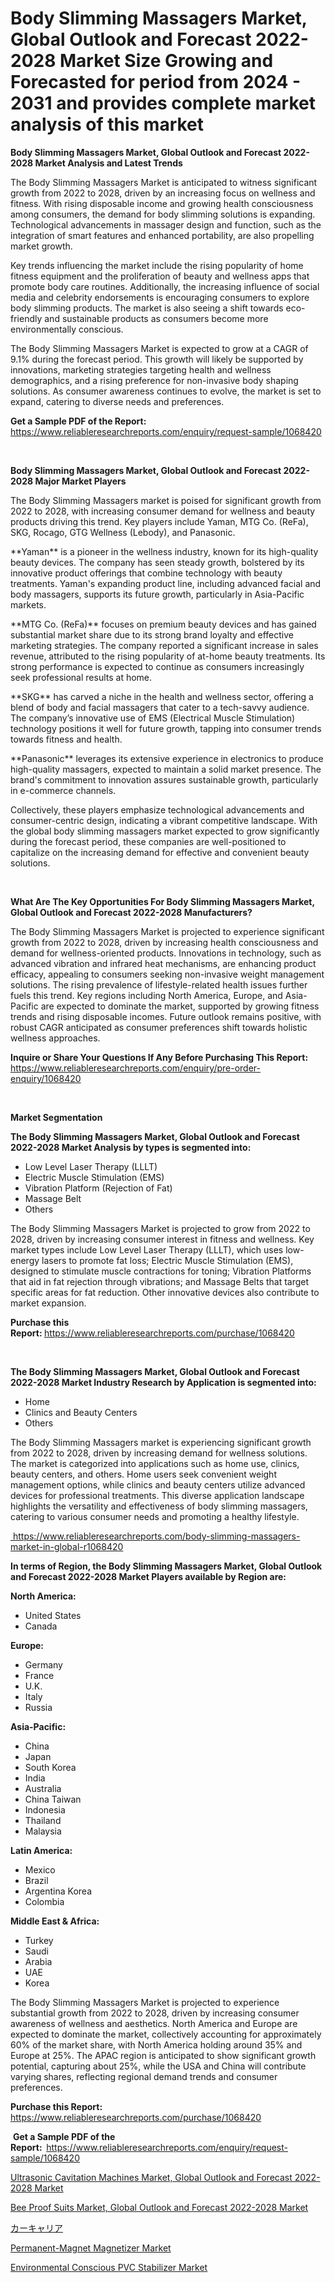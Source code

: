 <p><h1>Body Slimming Massagers Market, Global Outlook and Forecast 2022-2028 Market Size Growing and Forecasted for period from 2024 - 2031 and provides complete market analysis of this market</h1></p><p><strong>Body Slimming Massagers Market, Global Outlook and Forecast 2022-2028 Market Analysis and Latest Trends</strong></p>
<p><p>The Body Slimming Massagers Market is anticipated to witness significant growth from 2022 to 2028, driven by an increasing focus on wellness and fitness. With rising disposable income and growing health consciousness among consumers, the demand for body slimming solutions is expanding. Technological advancements in massager design and function, such as the integration of smart features and enhanced portability, are also propelling market growth.</p><p>Key trends influencing the market include the rising popularity of home fitness equipment and the proliferation of beauty and wellness apps that promote body care routines. Additionally, the increasing influence of social media and celebrity endorsements is encouraging consumers to explore body slimming products. The market is also seeing a shift towards eco-friendly and sustainable products as consumers become more environmentally conscious.</p><p>The Body Slimming Massagers Market is expected to grow at a CAGR of 9.1% during the forecast period. This growth will likely be supported by innovations, marketing strategies targeting health and wellness demographics, and a rising preference for non-invasive body shaping solutions. As consumer awareness continues to evolve, the market is set to expand, catering to diverse needs and preferences.</p></p>
<p><strong>Get a Sample PDF of the Report:&nbsp;</strong> <a href="https://www.reliableresearchreports.com/enquiry/request-sample/1068420">https://www.reliableresearchreports.com/enquiry/request-sample/1068420</a></p>
<p>&nbsp;</p>
<p><strong>Body Slimming Massagers Market, Global Outlook and Forecast 2022-2028 Major Market Players</strong></p>
<p><p>The Body Slimming Massagers market is poised for significant growth from 2022 to 2028, with increasing consumer demand for wellness and beauty products driving this trend. Key players include Yaman, MTG Co. (ReFa), SKG, Rocago, GTG Wellness (Lebody), and Panasonic.</p><p>**Yaman** is a pioneer in the wellness industry, known for its high-quality beauty devices. The company has seen steady growth, bolstered by its innovative product offerings that combine technology with beauty treatments. Yaman's expanding product line, including advanced facial and body massagers, supports its future growth, particularly in Asia-Pacific markets.</p><p>**MTG Co. (ReFa)** focuses on premium beauty devices and has gained substantial market share due to its strong brand loyalty and effective marketing strategies. The company reported a significant increase in sales revenue, attributed to the rising popularity of at-home beauty treatments. Its strong performance is expected to continue as consumers increasingly seek professional results at home.</p><p>**SKG** has carved a niche in the health and wellness sector, offering a blend of body and facial massagers that cater to a tech-savvy audience. The company’s innovative use of EMS (Electrical Muscle Stimulation) technology positions it well for future growth, tapping into consumer trends towards fitness and health.</p><p>**Panasonic** leverages its extensive experience in electronics to produce high-quality massagers, expected to maintain a solid market presence. The brand's commitment to innovation assures sustainable growth, particularly in e-commerce channels.</p><p>Collectively, these players emphasize technological advancements and consumer-centric design, indicating a vibrant competitive landscape. With the global body slimming massagers market expected to grow significantly during the forecast period, these companies are well-positioned to capitalize on the increasing demand for effective and convenient beauty solutions.</p></p>
<p>&nbsp;</p>
<p><strong>What Are The Key Opportunities For Body Slimming Massagers Market, Global Outlook and Forecast 2022-2028 Manufacturers?</strong></p>
<p><p>The Body Slimming Massagers Market is projected to experience significant growth from 2022 to 2028, driven by increasing health consciousness and demand for wellness-oriented products. Innovations in technology, such as advanced vibration and infrared heat mechanisms, are enhancing product efficacy, appealing to consumers seeking non-invasive weight management solutions. The rising prevalence of lifestyle-related health issues further fuels this trend. Key regions including North America, Europe, and Asia-Pacific are expected to dominate the market, supported by growing fitness trends and rising disposable incomes. Future outlook remains positive, with robust CAGR anticipated as consumer preferences shift towards holistic wellness approaches.</p></p>
<p><strong>Inquire or Share Your Questions If Any Before Purchasing This Report:</strong> <a href="https://www.reliableresearchreports.com/enquiry/pre-order-enquiry/1068420">https://www.reliableresearchreports.com/enquiry/pre-order-enquiry/1068420</a></p>
<p>&nbsp;</p>
<p><strong>Market Segmentation</strong></p>
<p><strong>The Body Slimming Massagers Market, Global Outlook and Forecast 2022-2028 Market Analysis by types is segmented into:</strong></p>
<p><ul><li>Low Level Laser Therapy (LLLT)</li><li>Electric Muscle Stimulation (EMS)</li><li>Vibration Platform (Rejection of Fat)</li><li>Massage Belt</li><li>Others</li></ul></p>
<p><p>The Body Slimming Massagers Market is projected to grow from 2022 to 2028, driven by increasing consumer interest in fitness and wellness. Key market types include Low Level Laser Therapy (LLLT), which uses low-energy lasers to promote fat loss; Electric Muscle Stimulation (EMS), designed to stimulate muscle contractions for toning; Vibration Platforms that aid in fat rejection through vibrations; and Massage Belts that target specific areas for fat reduction. Other innovative devices also contribute to market expansion.</p></p>
<p><strong>Purchase this Report:&nbsp;</strong><a href="https://www.reliableresearchreports.com/purchase/1068420">https://www.reliableresearchreports.com/purchase/1068420</a></p>
<p>&nbsp;</p>
<p><strong>The Body Slimming Massagers Market, Global Outlook and Forecast 2022-2028 Market Industry Research by Application is segmented into:</strong></p>
<p><ul><li>Home</li><li>Clinics and Beauty Centers</li><li>Others</li></ul></p>
<p><p>The Body Slimming Massagers market is experiencing significant growth from 2022 to 2028, driven by increasing demand for wellness solutions. The market is categorized into applications such as home use, clinics, beauty centers, and others. Home users seek convenient weight management options, while clinics and beauty centers utilize advanced devices for professional treatments. This diverse application landscape highlights the versatility and effectiveness of body slimming massagers, catering to various consumer needs and promoting a healthy lifestyle.</p></p>
<p><a href="https://www.reliableresearchreports.com/body-slimming-massagers-market-in-global-r1068420">&nbsp;https://www.reliableresearchreports.com/body-slimming-massagers-market-in-global-r1068420</a></p>
<p><strong>In terms of Region, the Body Slimming Massagers Market, Global Outlook and Forecast 2022-2028 Market Players available by Region are:</strong></p>
<p>
    <p> <strong> North America: </strong>
        <ul>
            <li>United States</li>
            <li>Canada</li>
        </ul>
        </p> 
    <p> <strong> Europe: </strong>
        <ul>
            <li>Germany</li>
            <li>France</li>
            <li>U.K.</li>
            <li>Italy</li>
            <li>Russia</li>
        </ul>
        </p> 
    <p> <strong> Asia-Pacific: </strong>
        <ul>
            <li>China</li>
            <li>Japan</li>
            <li>South Korea</li>
            <li>India</li>
            <li>Australia</li>
            <li>China Taiwan</li>
            <li>Indonesia</li>
            <li>Thailand</li>
            <li>Malaysia</li>
        </ul>
        </p> 
    <p> <strong> Latin America: </strong>
        <ul>
            <li>Mexico</li>
            <li>Brazil</li>
            <li>Argentina Korea</li>
            <li>Colombia</li>
        </ul>
        </p> 
    <p> <strong> Middle East & Africa: </strong>
        <ul>
            <li>Turkey</li>
            <li>Saudi</li>
            <li>Arabia</li>
            <li>UAE</li>
            <li>Korea</li>
        </ul>
    </p>
    </p>
<p><p>The Body Slimming Massagers Market is projected to experience substantial growth from 2022 to 2028, driven by increasing consumer awareness of wellness and aesthetics. North America and Europe are expected to dominate the market, collectively accounting for approximately 60% of the market share, with North America holding around 35% and Europe at 25%. The APAC region is anticipated to show significant growth potential, capturing about 25%, while the USA and China will contribute varying shares, reflecting regional demand trends and consumer preferences.</p></p>
<p><strong>Purchase this Report: </strong><a href="https://www.reliableresearchreports.com/purchase/1068420">https://www.reliableresearchreports.com/purchase/1068420</a></p>
<p>&nbsp;<strong>Get a Sample PDF of the Report:&nbsp;&nbsp;</strong><a href="https://www.reliableresearchreports.com/enquiry/request-sample/1068420">https://www.reliableresearchreports.com/enquiry/request-sample/1068420</a></p>
<p><strong></strong></p>
<p><p><a href="https://github.com/elizabethdagraca/Market-Research-Report-List-4/blob/main/ultrasonic-cavitation-machines-market-global-outlook-and-forecast-2022-2028-market.md">Ultrasonic Cavitation Machines Market, Global Outlook and Forecast 2022-2028 Market</a></p><p><a href="https://github.com/santosh758595/Market-Research-Report-List-6/blob/main/bee-proof-suits-market-global-outlook-and-forecast-2022-2028-market.md">Bee Proof Suits Market, Global Outlook and Forecast 2022-2028 Market</a></p><p><a href="https://medium.com/@durgin521/%E6%90%AC%E9%80%81%E8%BB%8A%E5%B8%82%E5%A0%B4%E3%81%AE%E5%8B%95%E5%90%91%E8%AA%BF%E6%9F%BB-%E4%B8%96%E7%95%8C%E3%81%AE%E3%83%88%E3%83%AC%E3%83%B3%E3%83%89%E3%81%A8%E5%B0%86%E6%9D%A5%E3%81%AE%E6%88%90%E9%95%B7%E8%A6%8B%E8%BE%BC%E3%81%BF-2024%E5%B9%B4-2031%E5%B9%B4-156%E3%83%9A%E3%83%BC%E3%82%B8%E3%81%A7%E7%B6%B2%E7%BE%85%E3%81%95%E3%82%8C%E3%81%A6%E3%81%84%E3%81%BE%E3%81%99-9e82972b576e">カーキャリア</a></p><p><a href="https://issuu.com/reportprime-2/docs/permanent-magnet-magnetizer-market-_9f2c90e688409a">Permanent-Magnet Magnetizer Market</a></p><p><a href="https://medium.com/@tankuser238_5568/global-environmental-conscious-pvc-stabilizer-market-share-and-growth-opportunities-and-market-size-1627f03dfded">Environmental Conscious PVC Stabilizer Market</a></p></p>